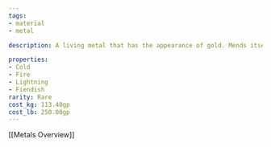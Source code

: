 ```yaml
---
tags:
- material
- metal

description: A living metal that has the appearance of gold. Mends itself when broken. Can be found in thin veins within the cave walls of Tenebris. Commonly used in the creation of tools.

properties:
- Cold
- Fire
- Lightning
- Fiendish
rarity: Rare
cost_kg: 113.40gp
cost_lb: 250.00gp
---
```

[[Metals Overview]]
